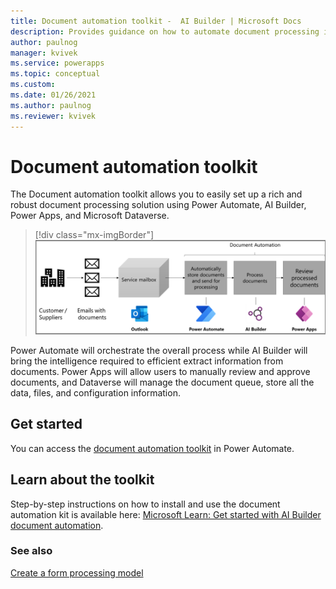 ```yaml
---
title: Document automation toolkit -  AI Builder | Microsoft Docs
description: Provides guidance on how to automate document processing in AI Builder.
author: paulnog
manager: kvivek
ms.service: powerapps
ms.topic: conceptual
ms.custom: 
ms.date: 01/26/2021
ms.author: paulnog
ms.reviewer: kvivek
---
```


# Document automation toolkit

The Document automation toolkit allows you to easily set up a rich and robust document processing solution using Power Automate, AI Builder, Power Apps, and Microsoft Dataverse.

> [!div class="mx-imgBorder"]
> ![process diagram](media/doc-automation.png "Diagram showing the stages of document automation")


Power Automate will orchestrate the overall process while AI Builder will bring the intelligence required to efficient extract information from documents. Power Apps will allow users to manually review and approve documents, and Dataverse will manage the document queue, store all the data, files, and configuration information.

## Get started

You can access the [document automation toolkit](https://flow.microsoft.com/manage/aibuilder/documentautomation) in Power Automate. 

## Learn about the toolkit

Step-by-step instructions on how to install and use the document automation kit is available here: [Microsoft Learn: Get started with AI Builder document automation](https://docs.microsoft.com/learn/modules/get-started-ai-builder-document-automation/).

### See also

[Create a form processing model](create-form-processing-model.md)
